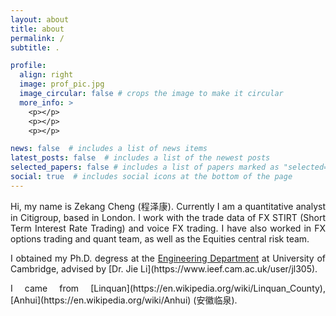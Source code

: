 ```yaml
---
layout: about
title: about
permalink: /
subtitle: .

profile:
  align: right
  image: prof_pic.jpg
  image_circular: false # crops the image to make it circular
  more_info: >
    <p></p>
    <p></p>
    <p></p>

news: false  # includes a list of news items
latest_posts: false  # includes a list of the newest posts
selected_papers: false # includes a list of papers marked as "selected={true}"
social: true  # includes social icons at the bottom of the page
---
```


<div style='text-align: justify;'>
Hi, my name is Zekang Cheng (程泽康). Currently I am a quantitative analyst in Citigroup, based in London. I work with the trade data of FX STIRT (Short Term Interest Rate Trading) and voice FX trading. I have also worked in FX options trading and quant team, as well as the Equities central risk team.
</p>

<div style='text-align: justify;'>
I obtained my Ph.D. degress at the <a href="http://www.eng.cam.ac.uk/">Engineering Department</a> at University of Cambridge, advised by [Dr. Jie Li](https://www.ieef.cam.ac.uk/user/jl305). 
</p>

<div style='text-align: justify;'>
I came from [Linquan](https://en.wikipedia.org/wiki/Linquan_County), [Anhui](https://en.wikipedia.org/wiki/Anhui) (安徽临泉). 
</p>

